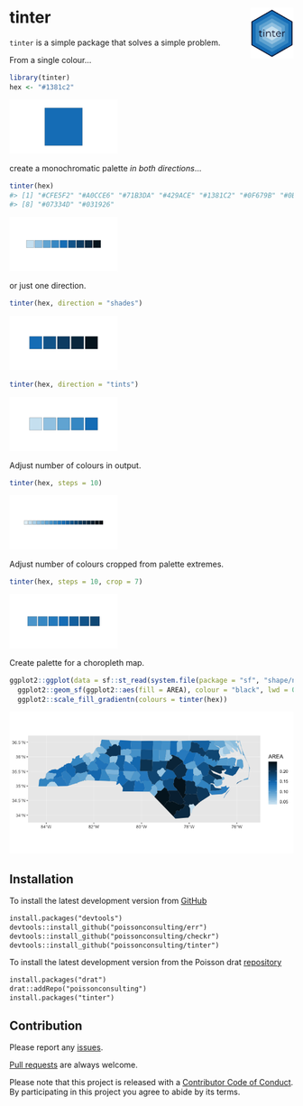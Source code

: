 
<!-- README.md is generated from README.Rmd. Please edit that file -->

# tinter <img src="man/figures/logo.png" align="right" width='15%'/>

<!-- [![lifecycle](https://img.shields.io/badge/lifecycle-experimental-orange.svg)](https://www.tidyverse.org/lifecycle/#experimental) -->

<!-- [![Travis build status](https://travis-ci.org/sebdalgarno/tinter.svg?branch=master)](https://travis-ci.org/sebdalgarno/tinter) -->

<!--  [![AppVeyor build status](https://ci.appveyor.com/api/projects/status/github/sebdalgarno/tinter?branch=master&svg=true)](https://ci.appveyor.com/project/sebdalgarno/tinter) -->

<!--  [![Coverage status](https://codecov.io/gh/sebdalgarno/tinter/branch/master/graph/badge.svg)](https://codecov.io/github/sebdalgarno/tinter?branch=master) -->

<!-- [![License: MIT](https://img.shields.io/badge/License-MIT-green.svg)](https://opensource.org/licenses/MIT) -->

`tinter` is a simple package that solves a simple problem.

From a single colour…

``` r
library(tinter)
hex <- "#1381c2"
```

![](man/figures/README-colour-1.png)<!-- -->

create a monochromatic palette *in both directions*…

``` r
tinter(hex)
#> [1] "#CFE5F2" "#A0CCE6" "#71B3DA" "#429ACE" "#1381C2" "#0F679B" "#0B4D74"
#> [8] "#07334D" "#031926"
```

![](man/figures/README-tinter-1.png)<!-- -->

or just one direction.

``` r
tinter(hex, direction = "shades")
```

![](man/figures/README-shades-1.png)<!-- -->

``` r
tinter(hex, direction = "tints")
```

![](man/figures/README-tints-1.png)<!-- -->

Adjust number of colours in output.

``` r
tinter(hex, steps = 10)
```

![](man/figures/README-steps-1.png)<!-- -->

Adjust number of colours cropped from palette extremes.

``` r
tinter(hex, steps = 10, crop = 7)
```

![](man/figures/README-crop-1.png)<!-- -->

Create palette for a choropleth
map.

``` r
ggplot2::ggplot(data = sf::st_read(system.file(package = "sf", "shape/nc.shp"))) +
  ggplot2::geom_sf(ggplot2::aes(fill = AREA), colour = "black", lwd = 0.01) +
  ggplot2::scale_fill_gradientn(colours = tinter(hex))
```

![](man/figures/README-plot-1.png)<!-- -->

## Installation

To install the latest development version from
[GitHub](https://github.com/poissonconsulting/tinter)

    install.packages("devtools")
    devtools::install_github("poissonconsulting/err")
    devtools::install_github("poissonconsulting/checkr")
    devtools::install_github("poissonconsulting/tinter")

To install the latest development version from the Poisson drat
[repository](https://github.com/poissonconsulting/drat)

    install.packages("drat")
    drat::addRepo("poissonconsulting")
    install.packages("tinter")

## Contribution

Please report any
[issues](https://github.com/poissonconsulting/tinter/issues).

[Pull requests](https://github.com/poissonconsulting/tinter/pulls) are
always welcome.

Please note that this project is released with a [Contributor Code of
Conduct](CONDUCT.md). By participating in this project you agree to
abide by its terms.
